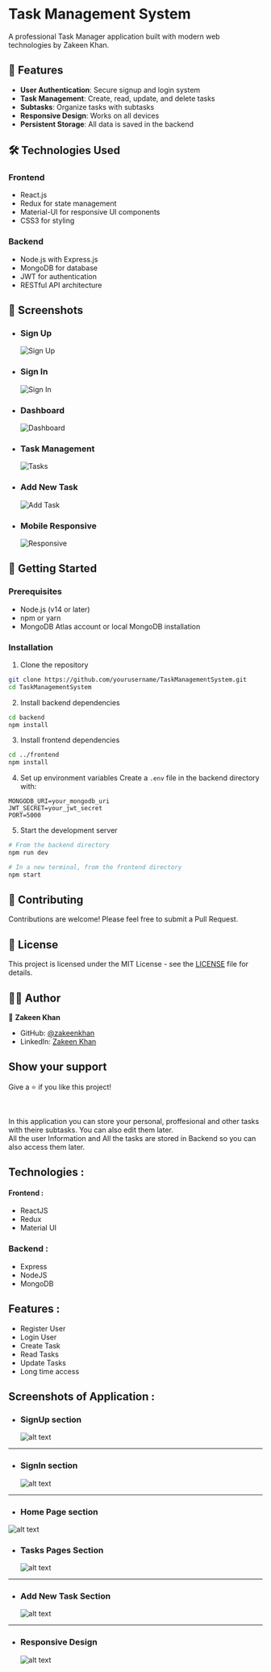 # **Task Management System**

A professional Task Manager application built with modern web technologies by Zakeen Khan.

## 🚀 Features

- **User Authentication**: Secure signup and login system
- **Task Management**: Create, read, update, and delete tasks
- **Subtasks**: Organize tasks with subtasks
- **Responsive Design**: Works on all devices
- **Persistent Storage**: All data is saved in the backend

## 🛠️ Technologies Used

### Frontend
- React.js
- Redux for state management
- Material-UI for responsive UI components
- CSS3 for styling

### Backend
- Node.js with Express.js
- MongoDB for database
- JWT for authentication
- RESTful API architecture

## 📸 Screenshots

- ### Sign Up
  ![Sign Up](/Images/signup.png)

- ### Sign In
  ![Sign In](/Images/signin.png)

- ### Dashboard
  ![Dashboard](/Images/home.png)

- ### Task Management
  ![Tasks](/Images/tasks.png)

- ### Add New Task
  ![Add Task](/Images/addtask.png)

- ### Mobile Responsive
  ![Responsive](/Images/response.png)

## 🚀 Getting Started

### Prerequisites
- Node.js (v14 or later)
- npm or yarn
- MongoDB Atlas account or local MongoDB installation

### Installation

1. Clone the repository
```bash
git clone https://github.com/yourusername/TaskManagementSystem.git
cd TaskManagementSystem
```

2. Install backend dependencies
```bash
cd backend
npm install
```

3. Install frontend dependencies
```bash
cd ../frontend
npm install
```

4. Set up environment variables
Create a `.env` file in the backend directory with:
```
MONGODB_URI=your_mongodb_uri
JWT_SECRET=your_jwt_secret
PORT=5000
```

5. Start the development server
```bash
# From the backend directory
npm run dev

# In a new terminal, from the frontend directory
npm start
```

## 🤝 Contributing

Contributions are welcome! Please feel free to submit a Pull Request.

## 📝 License

This project is licensed under the MIT License - see the [LICENSE](LICENSE) file for details.

## 🙋‍♂️ Author

👤 **Zakeen Khan**
- GitHub: [@zakeenkhan](https://github.com/zakeenkhan)
- LinkedIn: [Zakeen Khan](https://linkedin.com/in/zakeen-khan)

## Show your support

Give a ⭐️ if you like this project!

<br/>

In this application you can store your personal, proffesional and other tasks with theire subtasks. You can also edit them later.<br>
All the user Information and All the tasks are stored in Backend so you can also access them later.

## Technologies :

#### Frontend :

- ReactJS
- Redux
- Material UI

### Backend :

- Express
- NodeJS
- MongoDB

## Features :

- Register User
- Login User
- Create Task
- Read Tasks
- Update Tasks
- Long time access

## Screenshots of Application :

- ### SignUp section
  ![alt text](/Images/signup.png)

---

- ### SignIn section
  ![alt text](/Images/signin.png)

---

- ### Home Page section

 ![alt text](/Images/home.png)

- ### Tasks Pages Section
  ![alt text](/Images/tasks.png)

---

- ### Add New Task Section
  ![alt text](/Images/addtask.png)

---

- ### Responsive Design
  ![alt text](/Images/response.png)
